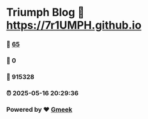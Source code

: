 # Triumph Blog :link: https://7r1UMPH.github.io 
### :page_facing_up: [65](https://7r1UMPH.github.io/tag.html) 
### :speech_balloon: 0 
### :hibiscus: 915328 
### :alarm_clock: 2025-05-16 20:29:36 
### Powered by :heart: [Gmeek](https://github.com/Meekdai/Gmeek)
